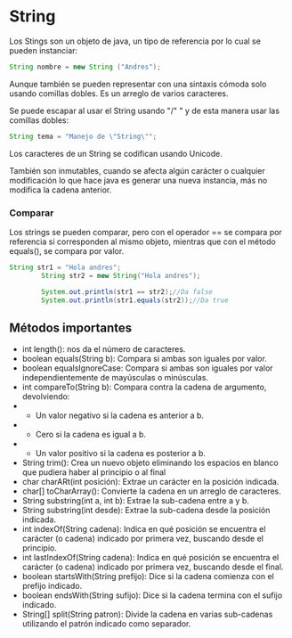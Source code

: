 # String
Los Stings son un objeto de java, un tipo de referencia por lo cual se pueden 
instanciar:
```java
String nombre = new String ("Andres");
```
Aunque también se pueden representar con una sintaxis cómoda solo usando comillas
dobles. Es un arreglo de varios caracteres.

Se puede escapar al usar el String usando "/" " y de esta manera usar las comillas dobles:
````java
String tema = "Manejo de \"String\"";
````
Los caracteres de un String se codifican usando Unicode.

También son inmutables, cuando se afecta algún carácter o cualquier modificación
lo que hace java es generar una nueva instancia, más no modifica la cadena anterior.

### Comparar
Los strings se pueden comparar, pero con el operador == se compara por referencia
si corresponden al mismo objeto, mientras que con el método equals(), se compara
por valor.
````java
String str1 = "Hola andres";
        String str2 = new String("Hola andres");

        System.out.println(str1 == str2);//Da false
        System.out.println(str1.equals(str2));//Da true
````
## Métodos importantes
- int length(): nos da el número de caracteres.
- boolean equals(String b): Compara si ambas son iguales por valor.
- boolean equalsIgnoreCase: Compara si ambas son iguales por valor 
independientemente de mayúsculas o minúsculas.
- int compareTo(String b): Compara contra la cadena de argumento, devolviendo:
- - Un valor negativo si la cadena es anterior a b.
- - Cero si la cadena es igual a b.
- - Un valor positivo si la cadena es posterior a b.
-  String trim(): Crea un nuevo objeto eliminando los espacios en blanco que pudiera
haber al principio o al final
- char charARt(int posición): Extrae un carácter en la posición indicada.
- char[] toCharArray(): Convierte la cadena en un arreglo de caracteres.
- String substring(int a, int b): Extrae la sub-cadena entre a y b.
- String substring(int desde): Extrae la sub-cadena desde la posición indicada.
- int indexOf(String cadena): Indica en qué posición se encuentra el carácter (o cadena)
indicado por primera vez, buscando desde el principio.
- int lastIndexOf(String cadena): Indica en qué posición se encuentra el carácter (o cadena)
  indicado por primera vez, buscando desde el final.
- boolean startsWith(String prefijo): Dice si la cadena comienza con el prefijo indicado.
- boolean endsWith(String sufijo): Dice si la cadena termina con el sufijo indicado.
- String[] split(String patron): Divide la cadena en varias sub-cadenas utilizando
el patrón indicado como separador.

